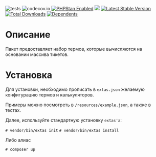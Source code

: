 ![tests](https://github.com/jeyroik/extas-terms-jira/workflows/PHP%20Composer/badge.svg?branch=master&event=push)
![codecov.io](https://codecov.io/gh/jeyroik/extas-terms-jira/coverage.svg?branch=master)
<a href="https://github.com/phpstan/phpstan"><img src="https://img.shields.io/badge/PHPStan-enabled-brightgreen.svg?style=flat" alt="PHPStan Enabled"></a> 
<a href="https://codeclimate.com/github/jeyroik/extas-terms-jira/maintainability"><img src="https://api.codeclimate.com/v1/badges/05819204d6ae81260413/maintainability" /></a>
[![Latest Stable Version](https://poser.pugx.org/jeyroik/extas-terms-jira/v)](//packagist.org/packages/jeyroik/extas-terms-jira)
[![Total Downloads](https://poser.pugx.org/jeyroik/extas-terms-jira/downloads)](//packagist.org/packages/jeyroik/extas-terms-jira)
[![Dependents](https://poser.pugx.org/jeyroik/extas-terms-jira/dependents)](//packagist.org/packages/jeyroik/extas-terms-jira)

# Описание

Пакет предоставляет набор термов, которые вычисляются на основании массива тикетов.

# Установка

Для установки, необходимо прописать в `extas.json` желаемую конфигурацию термов и калькуляторов.

Примеры можно посмотреть в `/resources/example.json`, а также в тестах.

Далее, используйте стандартную установку `extas'a`:

`# vendor/bin/extas init`
`# vendor/bin/extas install`

Либо алиас

`# composer up`